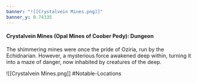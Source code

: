 ```yaml
---
banner: "![[Crystalvein Mines.png]]"
banner_y: 0.74335
---
```



#### Crystalvein Mines (Opal Mines of Coober Pedy): Dungeon

The shimmering mines were once the pride of Oziria, run by the Echidnarian. However, a mysterious force awakened deep within, turning it into a maze of danger, now inhabited by creatures of the deep.

![[Crystalvein Mines.png]]
#Notable-Locations